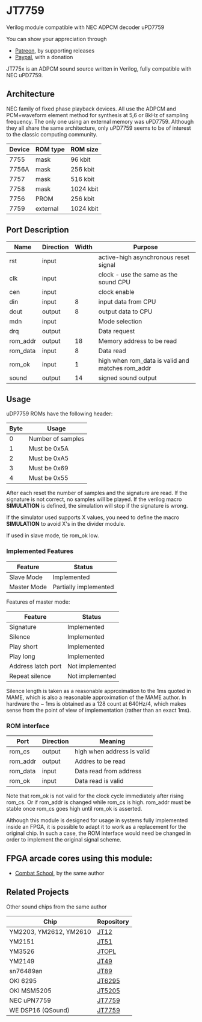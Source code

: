 # JT7759

Verilog module compatible with NEC ADPCM decoder uPD7759

You can show your appreciation through
* [Patreon](https://patreon.com/topapate), by supporting releases
* [Paypal](https://paypal.me/topapate), with a donation

JT775x is an ADPCM sound source written in Verilog, fully compatible with NEC uPD7759.

## Architecture

NEC family of fixed phase playback devices. All use the ADPCM and PCM+waveform element method for synthesis at 5,6 or 8kHz of sampling frequency. The only one using an external memory was uPD7759. Although they all share the same architecture, only uPD7759 seems to be of interest to the classic computing community.

Device | ROM type | ROM size
-------|----------|-----------
 7755  |   mask   |   96 kbit
 7756A |   mask   |  256 kbit
 7757  |   mask   |  516 kbit
 7758  |   mask   | 1024 kbit
 7756  |   PROM   |  256 kbit
 7759  | external | 1024 kbit

## Port Description

Name     | Direction | Width | Purpose
---------|-----------|-------|--------------------------------------
rst      | input     |       | active-high asynchronous reset signal
clk      | input     |       | clock - use the same as the sound CPU
cen      | input     |       | clock enable
din      | input     | 8     | input data from CPU
dout     | output    | 8     | output data to CPU
mdn      | input     |       | Mode selection
drq      | output    |       | Data request
rom_addr | output    | 18    | Memory address to be read
rom_data | input     | 8     | Data read
rom_ok   | input     | 1     | high when rom_data is valid and matches rom_addr
sound    | output    | 14    | signed sound output

## Usage

uDP7759 ROMs have the following header:

Byte  | Usage
------|------------------
 0    | Number of samples
 1    | Must be 0x5A
 2    | Must be 0xA5
 3    | Must be 0x69
 4    | Must be 0x55

After each reset the number of samples and the signature are read. If the signature is not correct, no samples will be played. If the verilog macro **SIMULATION** is defined, the simulation will stop if the signature is wrong.

If the simulator used supports X values, you need to define the macro **SIMULATION** to avoid X's in the divider module.

If used in slave mode, tie rom_ok low.

### Implemented Features

Feature     |  Status
------------|------------------
Slave Mode  | Implemented
Master Mode | Partially implemented

Features of master mode:

Feature            |  Status
-------------------|------------------
Signature          | Implemented
Silence            | Implemented
Play short         | Implemented
Play long          | Implemented
Address latch port | Not implemented
Repeat silence     | Not implemented

Silence length is taken as a reasonable approximation to the 1ms quoted in MAME, which is also a reasonable approximation of the MAME author. In hardware the ~ 1ms is obtained as a 128 count at 640Hz/4, which makes sense from the point of view of implementation (rather than an exact 1ms).

### ROM interface

Port     | Direction | Meaning
---------|-----------|----------------------------
rom_cs   | output    | high when address is valid
rom_addr | output    | Addres to be read
rom_data | input     | Data read from address
rom_ok   | input     | Data read is valid

Note that rom_ok is not valid for the clock cycle immediately after rising rom_cs. Or if rom_addr is changed while rom_cs is high. rom_addr must be stable once rom_cs goes high until rom_ok is asserted.

Although this module is designed for usage in systems fully implemented inside an FPGA, it is possible to adapt it to work as a replacement for the original chip. In such a case, the ROM interface would need be changed in order to implement the original signal scheme.

## FPGA arcade cores using this module:

* [Combat School](https://github.com/jotego/jtcontra), by the same author

## Related Projects

Other sound chips from the same author

Chip                   | Repository
-----------------------|------------
YM2203, YM2612, YM2610 | [JT12](https://github.com/jotego/jt12)
YM2151                 | [JT51](https://github.com/jotego/jt51)
YM3526                 | [JTOPL](https://github.com/jotego/jtopl)
YM2149                 | [JT49](https://github.com/jotego/jt49)
sn76489an              | [JT89](https://github.com/jotego/jt89)
OKI 6295               | [JT6295](https://github.com/jotego/jt6295)
OKI MSM5205            | [JT5205](https://github.com/jotego/jt5205)
NEC uPN7759            | [JT7759](https://github.com/jotego/jt7759)
WE DSP16 (QSound)      | [JT7759](https://github.com/jotego/jtdsp16)